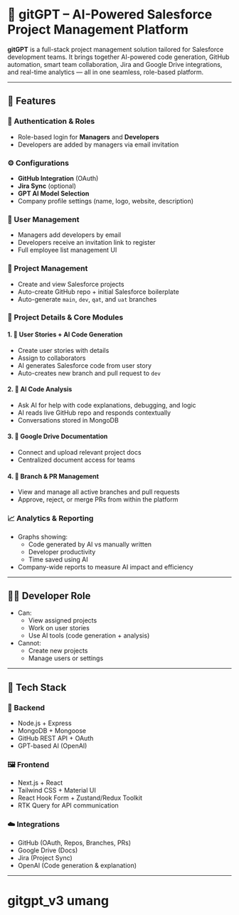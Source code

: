 # 🚀 gitGPT – AI-Powered Salesforce Project Management Platform

**gitGPT** is a full-stack project management solution tailored for Salesforce development teams. It brings together AI-powered code generation, GitHub automation, smart team collaboration, Jira and Google Drive integrations, and real-time analytics — all in one seamless, role-based platform.

---

## 🌟 Features

### 🔐 Authentication & Roles
- Role-based login for **Managers** and **Developers**
- Developers are added by managers via email invitation

### ⚙️ Configurations
- **GitHub Integration** (OAuth)
- **Jira Sync** (optional)
- **GPT AI Model Selection**
- Company profile settings (name, logo, website, description)

### 👥 User Management
- Managers add developers by email
- Developers receive an invitation link to register
- Full employee list management UI

### 📁 Project Management
- Create and view Salesforce projects
- Auto-create GitHub repo + initial Salesforce boilerplate
- Auto-generate `main`, `dev`, `qat`, and `uat` branches

### 📂 Project Details & Core Modules

#### 1. 🧾 User Stories + AI Code Generation
- Create user stories with details
- Assign to collaborators
- AI generates Salesforce code from user story
- Auto-creates new branch and pull request to `dev`

#### 2. 💬 AI Code Analysis
- Ask AI for help with code explanations, debugging, and logic
- AI reads live GitHub repo and responds contextually
- Conversations stored in MongoDB

#### 3. 📄 Google Drive Documentation
- Connect and upload relevant project docs
- Centralized document access for teams

#### 4. 🔀 Branch & PR Management
- View and manage all active branches and pull requests
- Approve, reject, or merge PRs from within the platform

### 📈 Analytics & Reporting
- Graphs showing:
  - Code generated by AI vs manually written
  - Developer productivity
  - Time saved using AI
- Company-wide reports to measure AI impact and efficiency

---

## 👨‍💻 Developer Role
- Can:
  - View assigned projects
  - Work on user stories
  - Use AI tools (code generation + analysis)
- Cannot:
  - Create new projects
  - Manage users or settings

---

## 🧰 Tech Stack

### 🔧 Backend
- Node.js + Express
- MongoDB + Mongoose
- GitHub REST API + OAuth
- GPT-based AI (OpenAI)

### 🖼️ Frontend
- Next.js + React
- Tailwind CSS + Material UI
- React Hook Form + Zustand/Redux Toolkit
- RTK Query for API communication

### ☁️ Integrations
- GitHub (OAuth, Repos, Branches, PRs)
- Google Drive (Docs)
- Jira (Project Sync)
- OpenAI (Code generation & explanation)

---
# gitgpt_v3 umang
